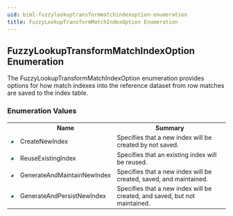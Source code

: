 ```yaml
---
uid: biml-fuzzylookuptransformmatchindexoption-enumeration
title: FuzzyLookupTransformMatchIndexOption Enumeration
---
```


## FuzzyLookupTransformMatchIndexOption Enumeration

<div class="LanguageSummary"><div class ="SummaryItem">The FuzzyLookupTransformMatchIndexOption enumeration provides options for how match indexes into the reference dataset from row matches are saved to the index table.</div></div>
<div class="EnumValueGroup">

### Enumeration Values

<table id="EnumValue" class="MemberList"><tbody><tr><th class="MemberTypeIconColumnHeader">&nbsp;</th><th class="MemberNameColumnHeader">Name</th><th class="MemberSummaryColumnHeader">Summary</th></tr><tr class="cd0"><td align="center" class="MemberTypeIcon"><img src="enumValue.png"></img></td><td class="MemberName">CreateNewIndex</td><td class="MemberSummary"><div class ="SummaryItem">Specifies that a new index will be created by not saved.</div></td></tr><tr class="cd1"><td align="center" class="MemberTypeIcon"><img src="enumValue.png"></img></td><td class="MemberName">ReuseExistingIndex</td><td class="MemberSummary"><div class ="SummaryItem">Specifies that an existing index will be reused.</div></td></tr><tr class="cd0"><td align="center" class="MemberTypeIcon"><img src="enumValue.png"></img></td><td class="MemberName">GenerateAndMaintainNewIndex</td><td class="MemberSummary"><div class ="SummaryItem">Specifies that a new index will be created, saved, and maintained.</div></td></tr><tr class="cd1"><td align="center" class="MemberTypeIcon"><img src="enumValue.png"></img></td><td class="MemberName">GenerateAndPersistNewIndex</td><td class="MemberSummary"><div class ="SummaryItem">Specifies that a new index will be created, and saved, but not maintained.</div></td></tr></tbody></table>
</div>